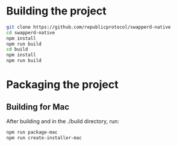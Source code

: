 # Building the project

```bash
git clone https://github.com/republicprotocol/swapperd-native
cd swapperd-native
npm install
npm run build
cd build
npm install
npm run build
```

# Packaging the project

## Building for Mac

After building and in the ./build directory, run:

```bash
npm run package-mac
npm run create-installer-mac
```

